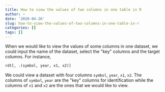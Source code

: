 ```yaml
---
title: How to view the values of two columns in one table in R
author: ~
date: '2020-04-26'
slug: how-to-view-the-values-of-two-columns-in-one-table-in-r
categories: []
tags: []
---
```


When we would like to view the values of some columns in one dataset, we could input the name of the dataset, select the "key" columns and the target columns. 
For instance, 

```r
rdt[, .(symbol, year, x1, x2)]
```

We could view a dataset with four columns `symbol`, `year`, `x1`, `x2`.
The columns of `symbol`, `year` are the "key" columns for identification while the columns of `x1` and `x2` are the ones that we would like to view.